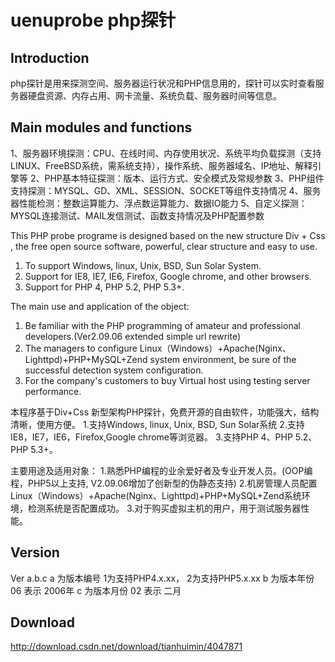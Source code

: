 # uenuprobe php探针

## Introduction

php探针是用来探测空间、服务器运行状况和PHP信息用的，探针可以实时查看服务器硬盘资源、内存占用、网卡流量、系统负载、服务器时间等信息。

## Main modules and functions

1、服务器环境探测：CPU、在线时间、内存使用状况、系统平均负载探测（支持LINUX、FreeBSD系统，需系统支持），操作系统、服务器域名、IP地址、解释引擎等 
2、PHP基本特征探测：版本、运行方式、安全模式及常规参数 
3、PHP组件支持探测：MYSQL、GD、XML、SESSION、SOCKET等组件支持情况 
4、服务器性能检测：整数运算能力、浮点数运算能力、数据IO能力 
5、自定义探测：MYSQL连接测试、MAIL发信测试、函数支持情况及PHP配置参数

This PHP probe programe is designed based on the new structure Div + Css , the free open source software, powerful, clear structure and easy to use. 
1. To support Windows, linux, Unix, BSD, Sun Solar System.
2. Support for IE8, IE7, IE6, Firefox, Google chrome, and other browsers. 
3. Support for PHP 4, PHP 5.2, PHP 5.3+. 

The main use and application of the object: 
1. Be familiar with the PHP programming of amateur and professional developers.(Ver2.09.06 extended simple url rewrite) 
2. The managers to configure Linux（Windows）+Apache(Nginx、Lighttpd)+PHP+MySQL+Zend system environment, be sure of the successful detection system configuration. 
3. For the company's customers to buy Virtual host using testing server performance.

本程序基于Div+Css 新型架构PHP探针，免费开源的自由软件，功能强大，结构清晰，使用方便。
1.支持Windows, linux, Unix, BSD, Sun Solar系统
2.支持IE8，IE7，IE6，Firefox,Google chrome等浏览器。
3.支持PHP 4、PHP 5.2、PHP 5.3+。

主要用途及适用对象：
1.熟悉PHP编程的业余爱好者及专业开发人员。(OOP编程，PHP5以上支持, V2.09.06增加了创新型的伪静态支持)
2.机房管理人员配置Linux（Windows）+Apache(Nginx、Lighttpd)+PHP+MySQL+Zend系统环境，检测系统是否配置成功。
3.对于购买虚拟主机的用户，用于测试服务器性能。

## Version
 
Ver a.b.c
a 为版本编号 1为支持PHP4.x.xx， 2为支持PHP5.x.xx
b 为版本年份 06 表示 2006年
c 为版本月份 02 表示 二月


## Download

http://download.csdn.net/download/tianhuimin/4047871

